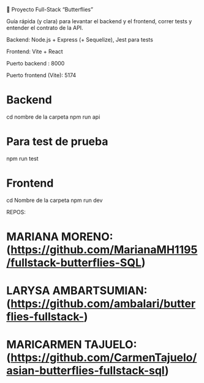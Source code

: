 🦋 Proyecto Full-Stack “Butterflies”

Guía rápida (y clara) para levantar el backend y el frontend, correr tests y entender el contrato de la API.

Backend: Node.js + Express (+ Sequelize), Jest para tests

Frontend: Vite + React

Puerto backend : 8000

Puerto frontend (Vite): 5174

# Backend
cd nombre de la carpeta
npm run api

# Para test de prueba 
npm run test

# Frontend
cd Nombre de la carpeta 
npm run dev

REPOS:
# MARIANA MORENO: (https://github.com/MarianaMH1195/fullstack-butterflies-SQL)

# LARYSA AMBARTSUMIAN: (https://github.com/ambalari/butterflies-fullstack-)

# MARICARMEN TAJUELO: (https://github.com/CarmenTajuelo/asian-butterflies-fullstack-sql)





